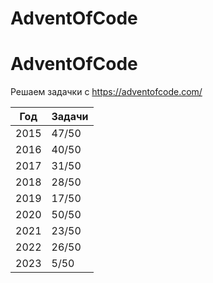 # AdventOfCode


<!DOCTYPE html>
<html>
  <head>
    <meta charset="utf-8" />
  </head>
  <body>
    <h1>AdventOfCode</h1>
    <p>Решаем задачки с <a href="https://adventofcode.com/">https://adventofcode.com/</a></p>
    <table>
      <thead>
        <tr>
          <th>Год</th>
          <th>Задачи</th>
        </tr>
      </thead>
      <tbody>
        <tr>
          <td>2015</td>
          <td>47/50</td>
        </tr>
        <tr>
          <td>2016</td>
          <td>40/50</td>
        </tr>
        <tr>
          <td>2017</td>
          <td>31/50</td>
        </tr>
        <tr>
          <td>2018</td>
          <td>28/50</td>
        </tr>
        <tr>
          <td>2019</td>
          <td>17/50</td>
        </tr>
        <tr>
          <td>2020</td>
          <td>50/50</td>
        </tr>
        <tr>
          <td>2021</td>
          <td>23/50</td>
        </tr>
        <tr>
          <td>2022</td>
          <td>26/50</td>
        </tr>
        <tr>
          <td>2023</td>
          <td>5/50</td>
        </tr>
      </tbody>
    </table>
  </body>
</html>